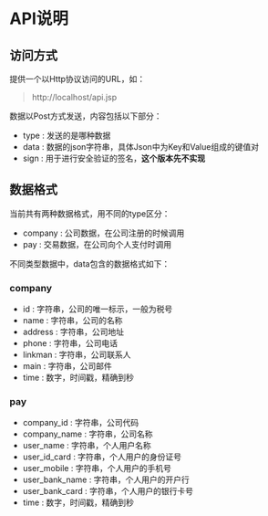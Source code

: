 # API说明

## 访问方式

提供一个以Http协议访问的URL，如：

> http://localhost/api.jsp

数据以Post方式发送，内容包括以下部分：

* type : 发送的是哪种数据
* data : 数据的json字符串，具体Json中为Key和Value组成的键值对
* sign : 用于进行安全验证的签名，**这个版本先不实现**

## 数据格式

当前共有两种数据格式，用不同的type区分：

* company : 公司数据，在公司注册的时候调用
* pay : 交易数据，在公司向个人支付时调用

不同类型数据中，data包含的数据格式如下：

### company

* id : 字符串，公司的唯一标示，一般为税号
* name : 字符串，公司的名称
* address : 字符串，公司地址
* phone : 字符串，公司电话
* linkman : 字符串，公司联系人
* main : 字符串，公司邮件
* time : 数字，时间戳，精确到秒

### pay

* company_id : 字符串，公司代码
* company_name : 字符串，公司名称
* user_name : 字符串，个人用户名称
* user_id_card : 字符串，个人用户的身份证号
* user_mobile : 字符串，个人用户的手机号
* user_bank_name : 字符串，个人用户的开户行
* user_bank_card : 字符串，个人用户的银行卡号
* time : 数字，时间戳，精确到秒


